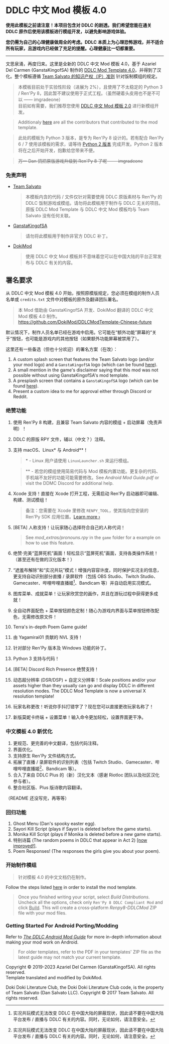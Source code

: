 # DDLC 中文 Mod 模板 4.0

**使用此模板之前请注意！本项目包含对 DDLC 的剧透。我们希望您能在通关 DDLC 原作后使用该模板进行模组开发，以避免影响游戏体验。**

**您仍需为自己的心理健康做周全的考虑。DDLC 本质上为心理恐怖游戏，并不适合所有玩家，且游戏内已经做了充足的提醒。心理健康比一切都重要。**

---

文思泉涌，再度归来。这里是全新的 DDLC 中文 Mod 模板 4.0，基于 Azariel Del Carmen (GanstaKingofSA) 制作的 [DDLC Mod Template 4.0](https://github.com/GanstaKingofSA/DDLCModTemplate2.0/tree/python-3)，并得到了汉化。整个模板遵循 [Team Salvato 的知识产权（IP）准则](https://teamsalvato.com/ip-guidelines/) 针对饭制模组的规定。

> 本模板目前处于实验性阶段（进展为 2%），且使用了不太稳定的 Python 3 / Ren'Py 8，因此暂不建议使用于正式工程。（虽然硬着头皮用也不是不可以 —— imgradeone）  
> 目前如有需要，我们推荐您使用 [DDLC 中文 Mod 模板 2.0](https://github.com/imgradeone/DDLCModTemplate-Chinese-next) 进行新模组开发。

> Additionaly [here](./CREDITS.md) are all the contributors that contributed to the mod template.

> 此处的模板为 Python 3 版本，是专为 Ren'Py 8 设计的。若有配合 Ren'Py 6 / 7 使用该模板的需求，请等待 [Python 2 版本](https://github.com/DokiMod/DDLCModTemplate-Chinese-future/tree/python-2) 完成开发。Python 2 版本将在之后开始开发，抱歉给您带来不便。

> ~~万一 Dan 鸽把原版游戏升级到 Ren'Py 8 了呢 —— imgradeone~~

### 免责声明

   - <u>Team Salvato</u>
      > 本模板内含的代码 / 文件仅针对需要使用 DDLC 原版素材与 Ren'Py 的 DDLC 饭制游戏或模组。请勿将此模板用于制作与 DDLC 无关的项目。原版 DDLC Mod Template 与 DDLC 中文 Mod 模板均与 Team Salvato 没有任何关联。
   - <u>GanstaKingofSA</u>
      > 请勿将此模板用于制作非官方 DDLC 补丁。
   - <u>DokiMod</u>
      > 使用 DDLC 中文 Mod 模板并不意味着您可以在中国大陆的平台正常发布与 DDLC 有关的内容。

## **署名要求**

从 DDLC 中文 Mod 模板 4.0 开始，按照原模版规定，您必须在模组的制作人员名单或 `credits.txt` 文件中对模板的原作及翻译团队署名。

> 本 Mod 借助由 GanstaKingofSA 开发、DokiMod 翻译的 DDLC 中文 Mod 模板 4.0 制作。  
> https://github.com/DokiMod/DDLCModTemplate-Chinese-future

默认情况下，制作人员名单已经在游戏中启用。它可能在“额外功能”屏幕的“关于”按钮，也可能是游戏内的其他按钮（如果额外功能屏幕被禁用了）。

这里还有一些备选（但也十分欢迎）的署名方案（在改）：
   1. A custom splash screen that features the Team Salvato logo (and/or your mod logo) and a `GanstaKingofSA` logo (which can be found [here](.github/IMAGES)).
   2. A small mention in the game's disclaimer saying that this mod was not possible without using GanstaKingofSA's mod template.
   3. A presplash screen that contains a `GanstaKingofSA` logo (which can be found [here](.github/IMAGES/Logos)).
   4. Present a custom idea to me for approval either through Discord or Reddit.

### 绝赞功能
1. 使用 Ren'Py 8 构建，且兼容 Team Salvato 内容的模组 + 启动屏幕（免责声明）！
3. DDLC 的原版 RPY 文件，辅以（中文？）注释。
4. 支持 macOS、Linux* 与 Android**！
   > \* - Linux 用户请使用 `LinuxLauncher.sh` 来运行模组。

   > \*\* - 若您的模组使用简易代码与 Mod 模板内置功能。更复杂的代码、手机端不友好的功能可能需要修改。See *Android Mod Guide.pdf* or visit the DDMC Discord for additional help.
6. Xcode 支持！直接在 Xcode 打开工程，无需启动 Ren'Py 启动器即可编辑、构建、测试模组！
    > 备注：您需要在 Xcode 里修改 `RENPY_TOOL`，使其指向您安装的 Ren'Py SDK 应用位置。[Learn more &rsaquo;](XCODE.md)
7. [BETA] 人称支持！让玩家随心选择符合自己的人称代词！
    > See *mod_extras/pronouns.rpy* in the `game` folder for a example on how to use this feature.
8. 绝赞·完美“蓝屏死机”画面！轻松显示“蓝屏死机”画面，支持各类操作系统！（甚至还有在做的汉化版本！）
9. “遮羞布解除”和“实况共玩”模式！增强内容容许度，同时保护实况主的信息，更支持自动识别部分直播 / 录屏软件（包括 OBS Studio、Twitch Studio、Gamecaster、哔哩哔哩直播姬[^1]、Bandicam 等）并自动启用实况模式。
10. 图库菜单、成就菜单！让玩家欣赏您的画作，并且在游玩过程中获得更多成就！
12. 全自动界面配色 + 菜单按钮颜色定制！随心为游戏内界面与菜单按钮修改配色，无需修改原文件！
13. Terra's in-depth Poem Game guide!
14. 由 Yagamirai01 贡献的 NVL 支持！
15. 针对部分 Ren'Py 版本及 Windows 功能的补丁。
16. Python 3 支持与代码！
17. [BETA] Discord Rich Presence 绝赞支持！
18. 动态超分辨率 (DSR/DSP) + 自定义分辨率！Scale positions and/or your assets higher than they usually can go and display DDLC in different resolution modes. The DDLC Mod Template is now a universal X resolution template!
19. 玩家名称更改！听说你手抖打错字了？现在您可以直接更改玩家名称了！
20. 新版莫妮卡终端 + 设置菜单！输入命令更加轻松，设置界面更干净。

### 中文模板 4.0 新优化

1. 更规范、更完善的中文翻译，包括代码注释。
2. 界面优化。
3. 支持原生 Ren'Py 文件结构方式。
4. 拓展了直播 / 录屏软件的识别列表（包括 Twitch Studio、Gamecaster、哔哩哔哩直播姬[^1]、Bandicam 等）。
5. 合入了来自 DDLC Plus 的（新）汉化文本（感谢 Riotloc 团队以及社区汉化参与者）。
6. 整合社区版、Plus 版诗歌内容翻译。

（README 还没写完，再等等）

### 回归功能
1. Ghost Menu (Dan's spooky easter egg).
2. Sayori Kill Script (plays if Sayori is deleted before the game starts).
3. Monika Kill Script (plays if Monika is deleted before a new game starts).
4. 特别诗篇 (The random poems in DDLC that appear in Act 2) <u>[now improved!]</u>.
5. Poem Responses! (The responses the girls give you about your poem).

### 开始制作模组
> 针对模板 4.0 的中文文档仍在制作。

Follow the steps listed [here](https://ganstakingofsa.github.io/information/guides/Installing-the-Mod-Template-Recent.html) in order to install the mod template.
> Once you finished writing your script, select *Build Distributions*. Uncheck all the options, check only `Ren'Py 8 DDLC Compliant Mod` and click <u>Build</u>. This will create a cross-platform *Renpy8-DDLCMod* ZIP file with your mod files.

### Getting Started For Android Porting/Modding
Refer to [*The DDLC Android Mod Guide*](./Documentation/Android%20Mod%20Guide.pdf) for more in-depth information about making your mod work on Android.
> For older templates, refer to the PDF in your templates' ZIP file as the latest guide may not match your current template.

Copyright © 2019-2023 Azariel Del Carmen (GanstaKingofSA). All rights reserved.  
Template translated and modified by DokiMod.

Doki Doki Literature Club, the Doki Doki Literature Club code, is the property of Team Salvato (Dan Salvato LLC). Copyright © 2017 Team Salvato. All rights reserved.

[^1]: 实况共玩模式无法改变 DDLC 在中国大陆的屏蔽现状，因此请不要在中国大陆平台发布 / 直播与 DDLC 有关的内容。同时，无论如何，请注意安全。